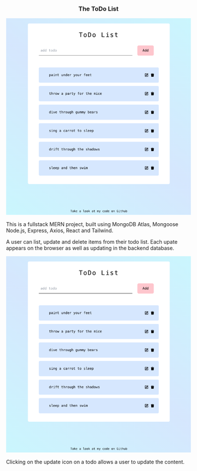 <h3 align ="center">
The ToDo List
</h3>

<p align="center">
<img src="./public/images/screenshot1.png" alt="Screenshot of project" title="ToDoList">
</p>

This is a fullstack MERN project, built using MongoDB Atlas, Mongoose Node.js, Express, Axios, React and Tailwind.

A user can list, update and delete items from their todo list. Each upate appears on the browser as well as updating in the backend database.

<p align="center">
<img src="./public/images/screenshot1.png" alt="Screenshot of project" title="ToDoList">
</p>

Clicking on the update icon on a todo allows a user to update the content.
